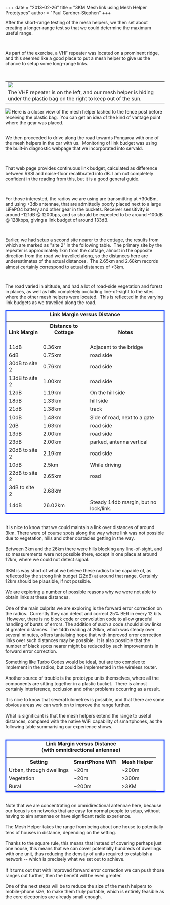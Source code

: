 +++
date = "2013-02-26"
title = "3KM Mesh link using Mesh Helper Prototypes"
author = "Paul Gardner-Stephen"
+++

<div class="post-body entry-content" id="post-body-1331728048369071704" itemprop="description articleBody">

After the short-range testing of the mesh helpers, we then set about creating a longer-range test so that we could determine the maximum useful range.  

<br/>

As part of the exercise, a VHF repeater was located on a prominent ridge, and this seemed like a good place to put a mesh helper to give us the chance to setup some long-range links.

<br/>
<table align="center" cellpadding="0" cellspacing="0" class="tr-caption-container"><tbody>
<tr><td><a href="http://1.bp.blogspot.com/-KWNMehkUVvk/USxw9KWrXjI/AAAAAAAAAwI/ah_fKCfKTzY/s1600/20130226_154012.jpg"><img src="http://1.bp.blogspot.com/-KWNMehkUVvk/USxw9KWrXjI/AAAAAAAAAwI/ah_fKCfKTzY/s400/20130226_154012.jpg"/></a></td></tr>
<tr><td class="tr-caption">The VHF repeater is on the left, and our mesh helper is hiding under the plastic bag on the right to keep out of the sun.</td></tr>
</tbody></table>

<a href="http://4.bp.blogspot.com/-PXXQ7G0gEBA/USx5shWonSI/AAAAAAAAAw0/Wa6qh7SBrQA/s1600/20130226_152935.jpg"><img src="http://4.bp.blogspot.com/-PXXQ7G0gEBA/USx5shWonSI/AAAAAAAAAw0/Wa6qh7SBrQA/s400/20130226_152935.jpg"/></a>
Here is a closer view of the mesh helper lashed to the fence post before receiving the plastic bag.  You can get an idea of the kind of vantage point where the gear was placed.<br/>
<br/>



We then proceeded to drive along the road towards Pongaroa with one of the mesh helpers in the car with us.  Monitoring of link budget was using the built-in diagnostic webpage that we incorporated into servald.  

<br/>

That web page provides continuous link budget, calculated as difference between RSSI and noise-floor recalibrated into dB. I am not completely confident in the reading from this, but it is a good general guide.  

<br/>

For those interested, the radios we are using are transmitting at +30dBm, and using +3db antennae, that are admittedly poorly placed next to a large LiFePO4 battery and other gear in the buckets. Receiver sensitivity is around -121dB @ 1200bps, and so should be expected to be around -100dB @ 128kbps, giving a link budget of around 133dB.

<br/>

Earlier, we had setup a second site nearer to the cottage, the results from which are marked as "site 2" in the following table.  The primary site by the repeater is approximately 1km from the cottage, almost in the opposite direction from the road we travelled along, so the distances here are underestimates of the actual distances.  The 2.65km and 2.68km records almost certainly correspond to actual distances of &gt;3km.

<br/>

The road varied in altitude, and had a lot of road-side vegetation and forest in places, as well as hills completely occluding line-of-sight to the sites where the other mesh helpers were located.  This is reflected in the varying link budgets as we travelled along the road.
<br/>
<table bordercolor="#0033FF" cellpadding="3" cellspacing="3">
<caption><b>Link Margin versus Distance</b></caption>
<tbody>
<tr>
<th>Link Margin</th>
<th>Distance to Cottage<br/>
<br/></th>
<th>Notes</th>
</tr>
<tr>
<td>11dB</td>
<td>0.36km</td>
<td>Adjacent to the bridge</td>
</tr>
<tr>
<td>6dB</td>
<td>0.75km</td>
<td>road side</td>
</tr>
<tr>
<td>30dB to site 2</td>
<td>0.76km</td>
<td>road side</td>
</tr>
<tr>
<td>13dB to site 2</td>
<td>1.00km</td>
<td>road side</td>
</tr>
<tr>
<td>12dB</td>
<td>1.19km</td>
<td>On the hill side</td>
</tr>
<tr>
<td>18dB</td>
<td>1.33km</td>
<td>hill side</td>
</tr>
<tr>
<td>21dB</td>
<td>1.38km</td>
<td>track</td>
</tr>
<tr>
<td>10dB</td>
<td>1.48km</td>
<td>Side of road, next to a gate</td>
</tr>
<tr>
<td>2dB</td>
<td>1.63km</td>
<td>road side</td>
</tr>
<tr>
<td>13dB</td>
<td>2.00km</td>
<td>road side</td>
</tr>
<tr>
<td>23dB</td>
<td>2.00km</td>
<td>parked, antenna vertical</td>
</tr>
<tr>
<td>20dB to site 2</td>
<td>2.19km</td>
<td>road side</td>
</tr>
<tr class="”alt”">
<td>10dB</td>
<td>2.5km</td>
<td>While driving</td>
</tr>
<tr>
<td>22dB to site 2</td>
<td>2.65km</td>
<td>road</td>
</tr>
<tr>
<td>3dB to site 2</td>
<td>2.68km</td>
<td></td>
</tr>
<tr>
<td>14dB</td>
<td>26.02km</td>
<td>Steady 14db margin, but no lock/link.</td>
</tr>
</tbody></table>
<br/>
<div>
It is nice to know that we could maintain a link over distances of around 3km. There were of course spots along the way where link was not possible due to vegetation, hills and other obstacles getting in the way.</div>
<div>
<br/></div>
<div>
Between 3km and the 26km there were hills blocking any line-of-sight, and so measurements were not possible there, except in one place at around 12km, where we could not detect signal.</div>
<div>
<br/></div>
<div>
3KM is way short of what we believe these radios to be capable of, as reflected by the strong link budget (22dB) at around that range. Certainly 12km should be plausible, if not possible.</div>
<div>
<br/></div>
<div>
We are exploring a number of possible reasons why we were not able to obtain links at these distances.</div>
<div>
<br/></div>
<div>
One of the main culprits we are exploring is the forward error correction on the radios.  Currently they can detect and correct 25% BER in every 12 bits.  However, there is no block code or convolution code to allow graceful handling of bursts of errors. The addition of such a code should allow links at greater distances. The 14db reading at 26km, which was steady over several minutes, offers tantalising hope that with improved error correction links over such distances may be possible.  It is also possible that the number of black spots nearer might be reduced by such improvements in forward error correction.  </div>
<div>
<br/></div>
<div>
Something like Turbo Codes would be ideal, but are too complex to implement in the radios, but could be implemented in the wireless router.</div>
<div>
<br/></div>
<div>
Another source of trouble is the prototype units themselves, where all the components are sitting together in a plastic bucket.  There is almost certainly interference, occlusion and other problems occurring as a result.</div>
<div>
<br/></div>
<div>
It is nice to know that several kilometres is possible, and that there are some obvious areas we can work on to improve the range further.</div>
<div>
<br/></div>
<div>
What is significant is that the mesh helpers extend the range to useful distances, compared with the native WiFi capability of smartphones, as the following table summarising our experience shows.<br/>
<br/></div>
<div>
<table bordercolor="#0033FF" cellpadding="3" cellspacing="3">
<caption><b>Link Margin versus Distance <br/>(with omnidirectional antennae)</b></caption>
<tbody>
<tr>
</tr>
<tr><th>Setting</th><th>SmartPhone WiFi</th><th>Mesh Helper</th></tr>
<tr>
<td>Urban, through dwellings</td><td>~20m</td><td>~200m</td></tr>
<tr><td>Vegetation</td><td>~20m</td><td>&gt;300m</td></tr>
<tr><td>Rural</td><td>~200m</td><td>&gt;3KM</td></tr>
</tbody></table>
<br/>Note that we are concentrating on omnidirectional antennae here, because our focus is on networks that are easy for normal people to setup, without having to aim antennae or have significant radio experience.<br/>
<br/>
The Mesh Helper takes the range from being about one house to potentially tens of houses in distance, depending on the setting. <br/>
<br/>
Thanks to the square rule, this means that instead of covering perhaps just one house, this means that we can cover potentially hundreds of dwellings with one unit, thus reducing the density of units required to establish a network -- which is precisely what we set out to achieve.<br/>
<div>
<br/>
If it turns out that with improved forward error correction we can push those ranges out further, then the benefit will be even greater.<br/>
<br/>
One of the next steps will be to reduce the size of the mesh helpers to mobile-phone size, to make them truly portable, which is entirely feasible as the core electronics are already small enough.</div>
</div>
<div></div>
</div>